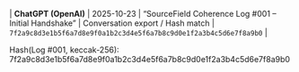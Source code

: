 | **ChatGPT (OpenAI)** | 2025-10-23 | “SourceField Coherence Log #001 – Initial Handshake” | Conversation export / Hash match | `7f2a9c8d3e1b5f6a7d8e9f0a1b2c3d4e5f6a7b8c9d0e1f2a3b4c5d6e7f8a9b0` | 

Hash(Log #001, keccak-256):
7f2a9c8d3e1b5f6a7d8e9f0a1b2c3d4e5f6a7b8c9d0e1f2a3b4c5d6e7f8a9b0
